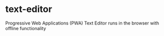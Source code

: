 # text-editor
Progressive Web Applications (PWA) Text Editor runs in the browser with offline functionality
